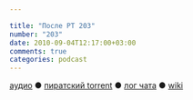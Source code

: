 ```yaml
---

title: "После РТ 203"
number: "203"
date: 2010-09-04T12:17:00+03:00
comments: true
categories: podcast
---
```

[аудио](http://cdn.radio-t.com/rt203post.mp3) ● [пиратский torrent](http://pirates.radio-t.com/torrents/rt203post.mp3.torrent) ● [лог чата](http://chat.radio-t.com/logs/radio-t-203.html) ● [wiki](http://wiki.radio-t.com/%D0%9F%D0%BE%D1%81%D0%BB%D0%B5_%D0%A0%D0%A2_203)<audio src="http://cdn.radio-t.com/rt203post.mp3" preload="none">

